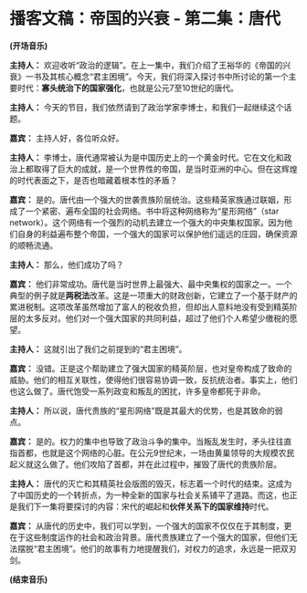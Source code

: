 
# 播客文稿：帝国的兴衰 - 第二集：唐代

**(开场音乐)**

**主持人：** 欢迎收听“政治的逻辑”。在上一集中，我们介绍了王裕华的《帝国的兴衰》一书及其核心概念“君主困境”。今天，我们将深入探讨书中所讨论的第一个主要时代：**寡头统治下的国家强化**，也就是公元7至10世纪的唐代。

**主持人：** 今天的节目，我们依然请到了政治学家李博士，和我们一起继续这个话题。

**嘉宾：** 主持人好，各位听众好。

**主持人：** 李博士，唐代通常被认为是中国历史上的一个黄金时代。它在文化和政治上都取得了巨大的成就，是一个世界性的帝国，是当时亚洲的中心。但在这辉煌的时代表面之下，是否也暗藏着根本性的矛盾？

**嘉宾：** 是的。唐代由一个强大的世袭贵族阶层统治。这些精英家族通过联姻，形成了一个紧密、遍布全国的社会网络。书中将这种网络称为“星形网络”（star network）。这个网络有一个强烈的动机去建立一个强大的中央集权国家。因为他们自身的利益遍布整个帝国，一个强大的国家可以保护他们遥远的庄园，确保资源的顺畅流通。

**主持人：** 那么，他们成功了吗？

**嘉宾：** 他们非常成功。唐代是当时世界上最强大、最中央集权的国家之一。一个典型的例子就是**两税法**改革。这是一项重大的财政创新，它建立了一个基于财产的累进税制。这项改革虽然增加了富人的税收负担，但却出人意料地没有受到精英阶层的太多反对。他们对一个强大国家的共同利益，超过了他们个人希望少缴税的愿望。

**主持人：** 这就引出了我们之前提到的“君主困境”。

**嘉宾：** 没错。正是这个帮助建立了强大国家的精英阶层，也对皇帝构成了致命的威胁。他们的相互关联性，使得他们很容易协调一致，反抗统治者。事实上，他们也这么做了。唐代饱受一系列政变和叛乱的困扰，许多皇帝都死于非命。

**主持人：** 所以说，唐代贵族的“星形网络”既是其最大的优势，也是其致命的弱点。

**嘉宾：** 是的。权力的集中也导致了政治斗争的集中。当叛乱发生时，矛头往往直指首都，也就是这个网络的心脏。在公元9世纪末，一场由黄巢领导的大规模农民起义就这么做了。他们攻陷了首都，并在此过程中，摧毁了唐代的贵族阶层。

**主持人：** 唐代的灭亡和其精英社会版图的毁灭，标志着一个时代的结束。这成为了中国历史的一个转折点，为一种全新的国家与社会关系铺平了道路。而这，也正是我们下一集将要探讨的内容：宋代的崛起和**伙伴关系下的国家维持**时代。

**嘉宾：** 从唐代的历史中，我们可以学到，一个强大的国家不仅仅在于其制度，更在于这些制度运作的社会和政治背景。唐代贵族建立了一个强大的国家，但他们无法摆脱“君主困境”。他们的故事有力地提醒我们，对权力的追求，永远是一把双刃剑。

**(结束音乐)**
